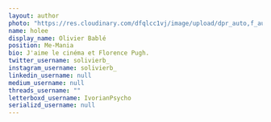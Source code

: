 ```yaml
---
layout: author
photo: "https://res.cloudinary.com/dfqlcc1vj/image/upload/dpr_auto,f_auto,q_auto,t_Profile/v1714333851/authors/holee_y9fh0v.jpg"
name: holee
display_name: Olivier Bablé
position: Me-Mania
bio: J'aime le cinéma et Florence Pugh.
twitter_username: solivierb_
instagram_username: solivierb_
linkedin_username: null
medium_username: null
threads_username: ""
letterboxd_username: IvorianPsycho
serializd_username: null
---
```

